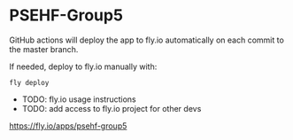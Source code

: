# PSEHF-Group5

GitHub actions will deploy the app to fly.io automatically on each commit to the master branch.

If needed, deploy to fly.io manually with:
```shell
fly deploy
```

- TODO: fly.io usage instructions
- TODO: add access to fly.io project for other devs

https://fly.io/apps/psehf-group5
